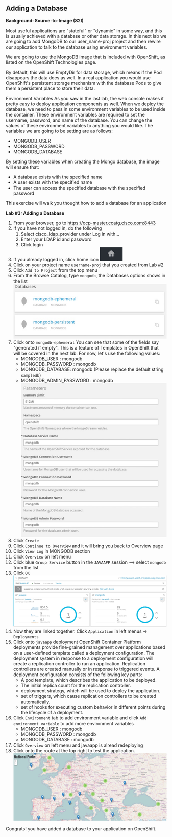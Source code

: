 ## Adding a Database 

**Background: Source-to-Image (S2I)**

Most useful applications are "stateful" or "dynamic" in some way, and this is usually achieved with a database or other data storage. In this next lab we are going to add MongoDB to our user_name-proj project and then rewire our application to talk to the database using environment variables.

We are going to use the MongoDB image that is included with OpenShift, as listed on the OpenShift Technologies page.

By default, this will use EmptyDir for data storage, which means if the Pod disappears the data does as well. In a real application you would use OpenShift's persistent storage mechanism with the database Pods to give them a persistent place to store their data.

Environment Variables
As you saw in the last lab, the web console makes it pretty easy to deploy application components as well. When we deploy the database, we need to pass in some environment variables to be used inside the container. These environment variables are required to set the username, password, and name of the database. You can change the values of these environment variables to anything you would like. The variables we are going to be setting are as follows:

- MONGODB_USER
- MONGODB_PASSWORD
- MONGODB_DATABASE

By setting these variables when creating the Mongo database, the image will ensure that:

- A database exists with the specified name
- A user exists with the specified name
- The user can access the specified database with the specified password

This exercise will walk you thought how to add a database for an application

**Lab #3: Adding a Database**

1. From your browser, go to https://ocp-master.ccatg.cisco.com:8443
2. If you have not logged in, do the following
	1. Select cisco_ldap_provider under Log in with...
	2. Enter your LDAP id and password
	3. Click login
3. If you already logged in, click home icon ![image](images/home.jpg)
4. Click on your project name `username-proj` that you created from Lab #2
5. Click `Add to Project` from the top menu
6. From the Browse Catalog, type `mongodb`, the Databases options shows in the list
![image](images/mongodbList.jpg)
7. Click onto `mongodb-ephemeral`
You can see that some of the fields say "generated if empty". This is a feature of Templates in OpenShift that will be covered in the next lab. For now, let's use the following values:
	* MONGODB_USER : mongodb
	* MONGODB_PASSWORD : mongodb
	* MONGODB_DATABASE: mongodb (Please replace the default string `sampledb`)
	* MONGODB_ADMIN_PASSWORD : mongodb
![image](images/mongodb.jpg)
8. Click `Create`
9. Click `Continue to Overview` and it will bring you back to Overview page
10. Click `View Log` in MONGODB section
11.  Click `Overview` on left menu 
12. Click blue `Group Service` button in the `JAVAAPP` session —> select `mongodb` from the list
13. Click `OK`
![image](images/groupservice1.jpg)
14. Now they are linked together. Click `Application` in left menus → `Deployments` 
15. Click onto `javaapp` deployment
OpenShift Container Platform deployments provide fine-grained management over applications based on a user-defined template called a deployment configuration. The deployment system in response to a deployment configuration will create a replication controller to run an application. Replication controllers are created manually or in response to triggered events.
A deployment configuration consists of the following key parts:
	* A pod template, which describes the application to be deployed.
	* The initial replica count for the replication controller.
	* deployment strategy, which will be used to deploy the application.
	* set of triggers, which cause replication controllers to be created automatically.
	* set of hooks for executing custom behavior in different points during the lifecycle of a deployment.
16. Click `Environment` tab to add environment variable and click `Add environment variable` to add more environment variables
	* MONGODB_USER : mongodb
	* MONGODB_PASSWORD : mongodb
	* MONGODB_DATABASE : mongodb
17. Click `Overview` on left menu and javaapp is alread redeploying
18. Click onto the route at the top right to test the application.
![image](images/parkslocations.jpg)

Congrats! you have added a database to your application on OpenShift.




